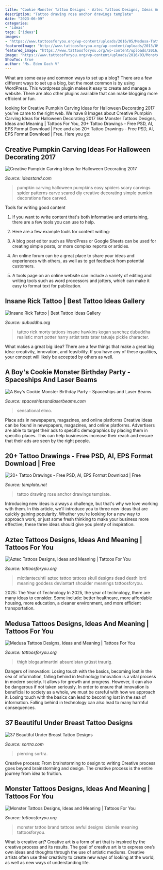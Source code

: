 ```yaml
---
title: "Cookie Monster Tattoo Designs - Aztec Tattoos Designs, Ideas And Meaning"
description: "Tattoo drawing rose anchor drawings template"
date: "2023-06-09"
categories:
- "ideas"
tags: ["ideas"]
images:
- "https://www.tattoosforyou.org/wp-content/uploads/2016/05/Medusa-Tattoo-Girl.jpg"
featuredImage: "http://www.tattoosforyou.org/wp-content/uploads/2013/09/Aztec-Skull-Tattoo.jpg"
featured_image: "https://www.tattoosforyou.org/wp-content/uploads/2016/03/Monster-Logo-Tattoo.jpg"
image: "https://www.tattoosforyou.org/wp-content/uploads/2016/03/Monster-Logo-Tattoo.jpg"
ShowToc: true
author: "Ms. Eden Dach V"
---
```



What are some easy and common ways to set up a blog?
There are a few different ways to set up a blog, but the most common is by using WordPress. This wordpress plugin makes it easy to create and manage a website. There are also other plugins available that can make blogging more efficient or fun.

	

		
looking for Creative Pumpkin Carving Ideas for Halloween Decorating 2017 you've came to the right web. We have 8 Images about Creative Pumpkin Carving Ideas for Halloween Decorating 2017 like Monster Tattoos Designs, Ideas and Meaning | Tattoos For You, 20+ Tattoo Drawings - Free PSD, AI, EPS Format Download | Free and also 20+ Tattoo Drawings - Free PSD, AI, EPS Format Download | Free. Here you go:
		
    
## Creative Pumpkin Carving Ideas For Halloween Decorating 2017

<img loading=lazy src="https://ideastand.com/wp-content/uploads/2016/10/pumpkin-carving-ideas/18-pumpkin-carving-ideas.jpg" onerror="this.onerror=null;this.src='https://tse2.mm.bing.net/th?id=OIP.HH3hFn91NbSBdGMbtYCr3AHaID&amp;pid=15.1';" alt="Creative Pumpkin Carving Ideas for Halloween Decorating 2017">

_Source: ideastand.com_

>pumpkin carving halloween pumpkins easy spiders scary carvings spider patterns carve scared diy creative decorating simple pumkin decorations face carved. 

	

Tools for writing good content
1. If you want to write content that's both informative and entertaining, there are a few tools you can use to help.
2. Here are a few example tools for content writing:

3. A blog post editor such as WordPress or Google Sheets can be used for creating simple posts, or more complex reports or articles.

4. An online forum can be a great place to share your ideas and experiences with others, as well as to get feedback from potential customers.

5. A tools page on an online website can include a variety of editing and writing tools such as word processors and jotters, which can make it easy to format text for publication.

    
## Insane Rick Tattoo | Best Tattoo Ideas Gallery

<img loading=lazy src="http://www.dubuddha.org/wp-content/uploads/2018/01/Insane-Rick-Tattoo-by-Kegan-Hawkins-728x731.jpg" onerror="this.onerror=null;this.src='https://tse2.mm.bing.net/th?id=OIP.UwWF9SZiPrjGPzcAuizaBwHaHb&amp;pid=15.1';" alt="Insane Rick Tattoo | Best Tattoo Ideas Gallery">

_Source: dubuddha.org_

>tattoo rick morty tattoos insane hawkins kegan sanchez dubuddha realistic mort potter harry artist tatts tater tatuaje pickle character. 

	

What makes a great big idea?
There are a few things that make a great big idea: creativity, innovation, and feasibility. If you have any of these qualities, your concept will likely be accepted by others as well.

    
## A Boy&#039;s Cookie Monster Birthday Party - Spaceships And Laser Beams

<img loading=lazy src="https://spaceshipsandlaserbeams.com/wp-content/uploads/2015/09/boys-sesame-street-cookie-monster-birthday-party-ideas.jpg" onerror="this.onerror=null;this.src='https://tse3.mm.bing.net/th?id=OIP.KCv3rwKiUZ_Lbus1qkEvXAHaLH&amp;pid=15.1';" alt="A Boy&#039;s Cookie Monster Birthday Party - Spaceships and Laser Beams">

_Source: spaceshipsandlaserbeams.com_

>sensational elmo. 

	

Place ads in newspapers, magazines, and online platforms
Creative ideas can be found in newspapers, magazines, and online platforms. Advertisers are able to target their ads to specific demographics by placing them in specific places. This can help businesses increase their reach and ensure that their ads are seen by the right people.

    
## 20+ Tattoo Drawings - Free PSD, AI, EPS Format Download | Free

<img loading=lazy src="https://images.template.net/wp-content/uploads/2016/08/05124830/Anchor-and-Rose-Tattoo-Drawing.jpg" onerror="this.onerror=null;this.src='https://tse4.mm.bing.net/th?id=OIP.1yJ1vU9Qm_vB7KrXedHNfwHaGa&amp;pid=15.1';" alt="20+ Tattoo Drawings - Free PSD, AI, EPS Format Download | Free">

_Source: template.net_

>tattoo drawing rose anchor drawings template. 

	

Introducing new ideas is always a challenge, but that's why we love working with them. In this article, we'll introduce you to three new ideas that are quickly gaining popularity. Whether you're looking for a new way to approach work, or just some fresh thinking to make your business more effective, these three ideas should give you plenty of inspiration.

    
## Aztec Tattoos Designs, Ideas And Meaning | Tattoos For You

<img loading=lazy src="http://www.tattoosforyou.org/wp-content/uploads/2013/09/Aztec-Skull-Tattoo.jpg" onerror="this.onerror=null;this.src='https://tse4.mm.bing.net/th?id=OIP.A4CrmUIKTPIOV0TFs11CfwHaKj&amp;pid=15.1';" alt="Aztec Tattoos Designs, Ideas and Meaning | Tattoos For You">

_Source: tattoosforyou.org_

>mictlantecuhtli aztec tattoo tattoos skull designs dead death lord meaning goddess deviantart shoulder meanings tattoosforyou. 

	

2025: The Year of Technology
In 2025, the year of technology, there are many ideas to consider. Some include: better healthcare, more affordable housing, more education, a cleaner environment, and more efficient transportation.

    
## Medusa Tattoos Designs, Ideas And Meaning | Tattoos For You

<img loading=lazy src="https://www.tattoosforyou.org/wp-content/uploads/2016/05/Medusa-Tattoo-Girl.jpg" onerror="this.onerror=null;this.src='https://tse1.mm.bing.net/th?id=OIP.QoE-uVn4Uv7MQL1nSp7_rwHaJ5&amp;pid=15.1';" alt="Medusa Tattoos Designs, Ideas and Meaning | Tattoos For You">

_Source: tattoosforyou.org_

>thigh blogaurimartini absurdistan grüsst traurig. 

	

Dangers of innovation: Losing touch with the basics, becoming lost in the sea of information, falling behind in technology
Innovation is a vital process in modern society. It allows for growth and progress. However, it can also be dangerous if not taken seriously. In order to ensure that innovation is beneficial to society as a whole, we must be careful with how we approach it. Losing touch with the basics can lead to becoming lost in the sea of information. Falling behind in technology can also lead to many harmful consequences.

    
## 37 Beautiful Under Breast Tattoo Designs

<img loading=lazy src="https://www.sortra.com/wp-content/uploads/2015/03/under-breast-tattoos184.jpg" onerror="this.onerror=null;this.src='https://tse2.mm.bing.net/th?id=OIP.sKDiseAij3gVIe0c-U_XmgHaHa&amp;pid=15.1';" alt="37 Beautiful Under Breast Tattoo Designs">

_Source: sortra.com_

>piercing sortra. 

	

Creative process: From brainstorming to design to writing
Creative process goes beyond brainstorming and design. The creative process is the entire journey from idea to fruition.

    
## Monster Tattoos Designs, Ideas And Meaning | Tattoos For You

<img loading=lazy src="https://www.tattoosforyou.org/wp-content/uploads/2016/03/Monster-Logo-Tattoo.jpg" onerror="this.onerror=null;this.src='https://tse1.mm.bing.net/th?id=OIP.oMe5WV7HLvIUnsGZPKcsfgHaJ4&amp;pid=15.1';" alt="Monster Tattoos Designs, Ideas and Meaning | Tattoos For You">

_Source: tattoosforyou.org_

>monster tattoo brand tattoos awful designs izismile meaning tattoosforyou. 

	

What is creative art?
Creative art is a form of art that is inspired by the creative process and its results. The goal of creative art is to express one’s own ideas and thoughts through the use of artistic mediums. Creative artists often use their creativity to create new ways of looking at the world, as well as new ways of understanding life.

